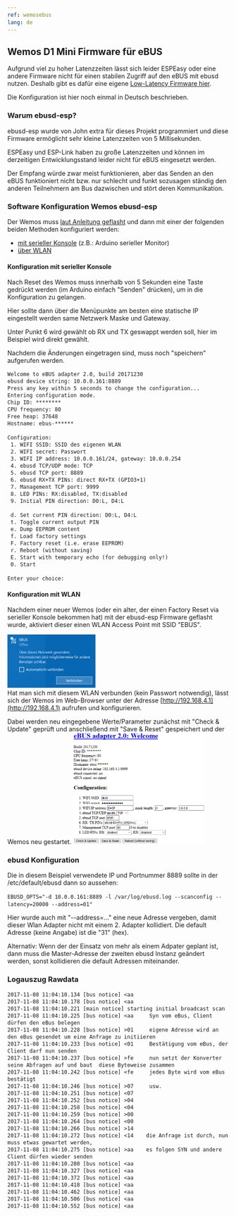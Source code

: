 ```yaml
---
ref: wemosebus
lang: de
---
```

## Wemos D1 Mini Firmware für eBUS

Aufgrund viel zu hoher Latenzzeiten lässt sich leider ESPEasy oder eine andere Firmware nicht für einen stabilen Zugriff
auf den eBUS mit ebusd nutzen.
Deshalb gibt es dafür eine eigene [Low-Latency Firmware hier](http://github.com/john30/ebusd-esp).

Die Konfiguration ist hier noch einmal in Deutsch beschrieben.


### Warum ebusd-esp?

ebusd-esp wurde von John extra für dieses Projekt programmiert und diese Firmware ermöglicht sehr kleine Latenzzeiten von 5 Millisekunden.

ESPEasy und ESP-Link haben zu große Latenzzeiten und können im derzeitigen Entwicklungsstand leider nicht für eBUS eingesetzt werden.

Der Empfang würde zwar meist funktionieren, aber das Senden an den eBUS funktioniert nicht bzw. nur schlecht und funkt sozusagen ständig den anderen Teilnehmern am Bus dazwischen und stört deren Kommunikation.


### Software Konfiguration Wemos ebusd-esp

Der Wemos muss [laut Anleitung geflasht](http://github.com/john30/ebusd-esp) und dann mit einer der folgenden beiden Methoden konfiguriert werden:
* [mit serieller Konsole](#konfiguration-mit-serieller-konsole) (z.B.: Arduino serieller Monitor)
* [über WLAN](#konfiguration-mit-wlan)


#### Konfiguration mit serieller Konsole

Nach Reset des Wemos muss innerhalb von 5 Sekunden eine Taste gedrückt werden (im Arduino einfach "Senden" drücken), um in die Konfiguration zu gelangen.  

Hier sollte dann über die Menüpunkte am besten eine statische IP eingestellt werden same Netzwerk Maske und Gateway.

Unter Punkt 6 wird gewählt ob RX und TX geswappt werden soll, hier im Beispiel wird direkt gewählt.

Nachdem die Änderungen eingetragen sind, muss noch "speichern" aufgerufen werden.

```
Welcome to eBUS adapter 2.0, build 20171230
ebusd device string: 10.0.0.161:8889
Press any key within 5 seconds to change the configuration...
Entering configuration mode.
Chip ID: ********
CPU frequency: 80
Free heap: 37648
Hostname: ebus-******

Configuration:
 1. WIFI SSID: SSID des eigenen WLAN
 2. WIFI secret: Passwort
 3. WIFI IP address: 10.0.0.161/24, gateway: 10.0.0.254
 4. ebusd TCP/UDP mode: TCP
 5. ebusd TCP port: 8889
 6. ebusd RX+TX PINs: direct RX+TX (GPIO3+1)
 7. Management TCP port: 9999
 8. LED PINs: RX:disabled, TX:disabled
 9. Initial PIN direction: D0:L, D4:L

 d. Set current PIN direction: D0:L, D4:L
 t. Toggle current output PIN
 e. Dump EEPROM content
 f. Load factory settings
 F. Factory reset (i.e. erase EEPROM)
 r. Reboot (without saving)
 E. Start with temporary echo (for debugging only!)
 0. Start

Enter your choice:
```


#### Konfiguration mit WLAN

Nachdem einer neuer Wemos (oder ein alter, der einen Factory Reset via serieller Konsole bekommen hat) mit der ebusd-esp Firmware geflasht wurde, aktiviert dieser einen WLAN Access Point mit SSID "EBUS".

[<img src="images/wemosebus-wlan.jpg" width="200" alt="WLAN" title="WLAN">](images/wemosebus-wlan.jpg)  
Hat man sich mit diesem WLAN verbunden (kein Passwort notwendig), lässt sich der Wemos im Web-Browser unter der Adresse [http://192.168.4.1](http://192.168.4.1) aufrufen und konfigurieren.

Dabei werden neu eingegebene Werte/Parameter zunächst mit "Check & Update" geprüft und anschließend mit "Save & Reset" gespeichert und der Wemos neu gestartet.
[<img src="images/wemosebus-webcfg.png" width="300" alt="Web configuration" title="Web configuration">](images/wemosebus-webcfg.png)


### ebusd Konfiguration

Die in diesem Beispiel verwendete IP und Portnummer 8889 sollte in der /etc/default/ebusd dann so aussehen:

`EBUSD_OPTS="-d 10.0.0.161:8889 -l /var/log/ebusd.log --scanconfig --latency=20000 --address=01"`

Hier wurde auch mit "--address=..." eine neue Adresse vergeben, damit dieser Wlan Adapter nicht mit einem 2. Adapter kollidiert. Die default Adresse (keine Angabe) ist die "31" (hex).

Alternativ: Wenn der der Einsatz von mehr als einem Adpater geplant ist, dann muss die Master-Adresse der zweiten ebusd Instanz geändert werden, sonst kollidieren die default Adressen miteinander.


### Logauszug Rawdata

```
2017-11-08 11:04:10.134 [bus notice] <aa
2017-11-08 11:04:10.178 [bus notice] <aa
2017-11-08 11:04:10.221 [main notice] starting initial broadcast scan
2017-11-08 11:04:10.225 [bus notice] <aa     Syn vom eBus, Client dürfen den eBus belegen
2017-11-08 11:04:10.228 [bus notice] >01     eigene Adresse wird an den eBus gesendet um eine Anfrage zu initiieren
2017-11-08 11:04:10.233 [bus notice] <01     Bestätigung vom eBus, der Client darf nun senden
2017-11-08 11:04:10.237 [bus notice] >fe     nun setzt der Konverter seine Abfragen auf und baut  diese Byteweise zusammen
2017-11-08 11:04:10.242 [bus notice] <fe     jedes Byte wird vom eBus bestätigt
2017-11-08 11:04:10.246 [bus notice] >07     usw.
2017-11-08 11:04:10.251 [bus notice] <07
2017-11-08 11:04:10.252 [bus notice] >04
2017-11-08 11:04:10.258 [bus notice] <04
2017-11-08 11:04:10.259 [bus notice] >00
2017-11-08 11:04:10.264 [bus notice] <00
2017-11-08 11:04:10.266 [bus notice] >14
2017-11-08 11:04:10.272 [bus notice] <14    die Anfrage ist durch, nun muss etwas gewartet werden, 
2017-11-08 11:04:10.275 [bus notice] >aa    es folgen SYN und andere Client dürfen wieder senden
2017-11-08 11:04:10.280 [bus notice] <aa
2017-11-08 11:04:10.327 [bus notice] <aa
2017-11-08 11:04:10.372 [bus notice] <aa
2017-11-08 11:04:10.418 [bus notice] <aa
2017-11-08 11:04:10.462 [bus notice] <aa
2017-11-08 11:04:10.506 [bus notice] <aa
2017-11-08 11:04:10.552 [bus notice] <aa
```
